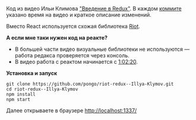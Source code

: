 Код из видео Ильи Климова ["Введение в Redux"](<https://www.youtube.com/watch?v=-CJzPfOm5rs>). В каждом [коммите](<https://github.com/pongo/riot-redux--Illya-Klymov/commits/master>) указано время на видео и краткое описание изменений.

Вместо React используется схожая библиотека [Riot](<http://riotjs.com/>). 

**А если мне таки нужен код на реакте?**

* В большей части видео визуальные библиотеки не используются&nbsp;— работа редакса проверяется через консоль.
* В видео работа с реактом начинается с [1:02:20](<https://youtu.be/-CJzPfOm5rs?t=1h2m20s>).

**Установка и запуск**

```
git clone https://github.com/pongo/riot-redux--Illya-Klymov.git
cd riot-redux--Illya-Klymov
npm install
npm start
```

Далее открываете в браузере <http://localhost:1337/>